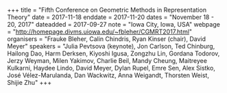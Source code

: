 +++
title = "Fifth Conference on Geometric Methods in Representation Theory"
date = 2017-11-18
enddate = 2017-11-20
dates = "November 18 - 20, 2017"
dateadded = 2017-09-27
note = "Iowa City, Iowa, USA"
webpage = "http://homepage.divms.uiowa.edu/~fbleher/CGMRT2017.html"
organisers = "Frauke Bleher, Calin Chindris, Ryan Kinser (chair), David Meyer"
speakers = "Julia Pevtsova (keynote), Jon Carlson, Ted Chinburg, Hailong Dao, Harm Derksen, Kiyoshi Igusa, Zongzhu Lin, Gordana Todorov, Jerzy Weyman, Milen Yakimov, Charlie Beil, Mandy Cheung, Maitreyee Kulkarni, Haydee Lindo, David Meyer, Dylan Rupel, Emre Sen, Alex Sistko, José Vélez-Marulanda, Dan Wackwitz, Anna Weigandt, Thorsten Weist, Shijie Zhu"
+++
